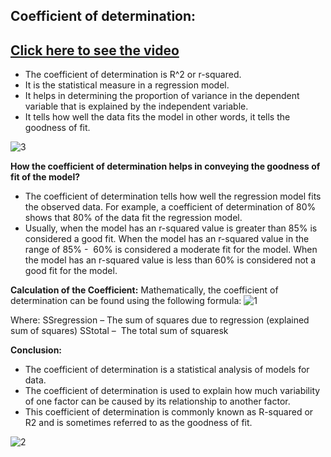## Coefficient of determination:
## [Click here to see the video](https://drive.google.com/file/d/15xXrTQ6bHkGH1ROSIoeXE-BmnE-Q8RDP/view?usp=sharing)

- The coefficient of determination is R^2 or r-squared.
- It is the statistical measure in a regression model.
- It helps in determining the proportion of variance in the dependent variable that is explained by the independent variable.
- It tells how well the data fits the model in other words, it tells the goodness of fit.

![3](https://user-images.githubusercontent.com/79050917/137190864-3a40edf2-d1ba-4664-b990-59aa8c589abe.PNG)


**How the coefficient of determination helps in conveying the goodness of fit of the model?**
- The coefficient of determination tells how well the regression model fits the observed data. For example, a coefficient of determination of 80% shows that 80% of the data fit the regression model. 
- Usually, when the model has an r-squared value is greater than 85% is considered a good fit. When the model has an r-squared value in the range of 85% -  60% is considered a moderate fit for the model. When the model has an r-squared value is less than 60% is considered not a  good fit for the model.

**Calculation of the Coefficient:**
Mathematically, the coefficient of determination can be found using the following formula:
![1](https://user-images.githubusercontent.com/79050917/137190814-657dc028-daca-4ed5-a86c-51bed6b9c13d.PNG)

Where:
SSregression – The sum of squares due to regression (explained sum of squares)
SStotal –  The total sum of squaresk

**Conclusion:**
- The coefficient of determination is a statistical analysis of models for data.
- The coefficient of determination is used to explain how much variability of one factor can be caused by its relationship to another factor.
- This coefficient of determination is commonly known as R-squared or R2 and is sometimes referred to as the goodness of fit.


![2](https://user-images.githubusercontent.com/79050917/137190875-4d9bbbe9-a118-46fc-9dce-65508fa43423.PNG)
